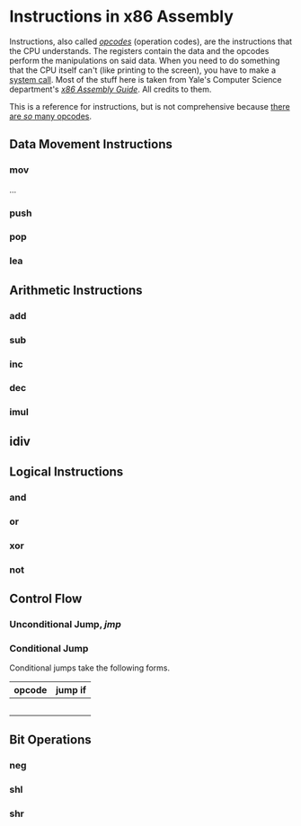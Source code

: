 # Instructions in x86 Assembly
Instructions, also called [_opcodes_](https://www.sciencedirect.com/topics/engineering/operation-code) (operation codes), are the instructions that the CPU understands.
The registers contain the data and the opcodes perform the manipulations on said data. When you need to do something that the CPU itself can't (like printing to the screen),
you have to make a [system call](https://www.cs.uaf.edu/2017/fall/cs301/lecture/11_17_syscall.html). Most of the stuff here is taken from Yale's Computer Science department's
[_x86 Assembly Guide_](https://flint.cs.yale.edu/cs421/papers/x86-asm/asm.html). All credits to them.

This is a reference for instructions, but is not comprehensive because [there are _so_ many opcodes](https://www.felixcloutier.com/x86/).

## Data Movement Instructions

### mov
...

### push

### pop

### lea

## Arithmetic Instructions

### add

### sub

### inc

### dec

### imul

## idiv

## Logical Instructions

### and

### or

### xor

### not

## Control Flow

### Unconditional Jump, _jmp_

### Conditional Jump
Conditional jumps take the following forms.

| opcode | jump if |
| ------ | ------- |
|  |  |
|  |  |
|  |  |
|  |  |
|  |  |

## Bit Operations

### neg

### shl

### shr
